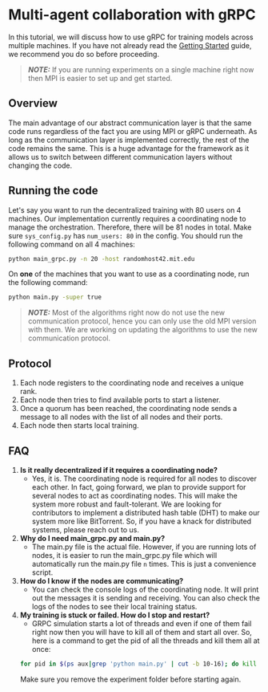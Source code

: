 # Multi-agent collaboration with gRPC

In this tutorial, we will discuss how to use gRPC for training models across multiple machines. If you have not already read the [Getting Started](./getting-started.md) guide, we recommend you do so before proceeding.

> **_NOTE:_**  If you are running experiments on a single machine right now then MPI is easier to set up and get started.

## Overview
The main advantage of our abstract communication layer is that the same code runs regardless of the fact you are using MPI or gRPC underneath. As long as the communication layer is implemented correctly, the rest of the code remains the same. This is a huge advantage for the framework as it allows us to switch between different communication layers without changing the code.

## Running the code
Let's say you want to run the decentralized training with 80 users on 4 machines. Our implementation currently requires a coordinating node to manage the orchestration. Therefore, there will be 81 nodes in total. Make sure `sys_config.py` has `num_users: 80` in the config. You should run the following command on all 4 machines:

``` bash
python main_grpc.py -n 20 -host randomhost42.mit.edu
```

On **one** of the machines that you want to use as a coordinating node, run the following command:

``` bash
python main.py -super true
```

> **_NOTE:_**  Most of the algorithms right now do not use the new communication protocol, hence you can only use the old MPI version with them. We are working on updating the algorithms to use the new communication protocol.

## Protocol
1. Each node registers to the coordinating node and receives a unique rank.
2. Each node then tries to find available ports to start a listener.
3. Once a quorum has been reached, the coordinating node sends a message to all nodes with the list of all nodes and their ports.
4. Each node then starts local training.


## FAQ
1. **Is it really decentralized if it requires a coordinating node?**
    - Yes, it is. The coordinating node is required for all nodes to discover each other. In fact, going forward, we plan to provide support for several nodes to act as coordinating nodes. This will make the system more robust and fault-tolerant. We are looking for contributors to implement a distributed hash table (DHT) to make our system more like BitTorrent. So, if you have a knack for distributed systems, please reach out to us.
2. **Why do I need main_grpc.py and main.py?**
    - The main.py file is the actual file. However, if you are running lots of nodes, it is easier to run the main_grpc.py file which will automatically run the main.py file `n` times. This is just a convenience script.
3. **How do I know if the nodes are communicating?**
    - You can check the console logs of the coordinating node. It will print out the messages it is sending and receiving. You can also check the logs of the nodes to see their local training status.
4. **My training is stuck or failed. How do I stop and restart?**
    - GRPC simulation starts a lot of threads and even if one of them fail right now then you will have to kill all of them and start all over. So, here is a command to get the pid of all the threads and kill them all at once:
    ``` bash
    for pid in $(ps aux|grep 'python main.py' | cut -b 10-16); do kill -9 $pid; done
    ```
    Make sure you remove the experiment folder before starting again.
